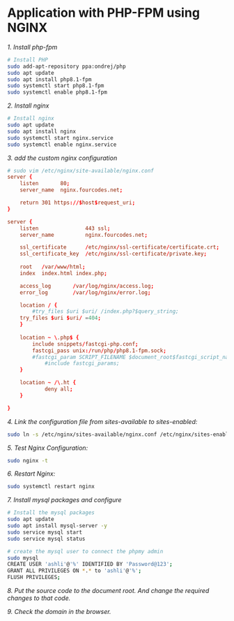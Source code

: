 # Application with PHP-FPM using NGINX
_1. Install php-fpm_
```sh
# Install PHP 
sudo add-apt-repository ppa:ondrej/php
sudo apt update
sudo apt install php8.1-fpm
sudo systemctl start php8.1-fpm
sudo systemctl enable php8.1-fpm
```
_2. Install nginx_
```sh
# Install nginx
sudo apt update
sudo apt install nginx
sudo systemctl start nginx.service
sudo systemctl enable nginx.service
```
_3. add the custom nginx configuration_
```conf
# sudo vim /etc/nginx/site-available/nginx.conf
server {
    listen       80;
    server_name  nginx.fourcodes.net;

    return 301 https://$host$request_uri;
}

server {
    listen               443 ssl;
    server_name          nginx.fourcodes.net;

    ssl_certificate      /etc/nginx/ssl-certificate/certificate.crt;
    ssl_certificate_key  /etc/nginx/ssl-certificate/private.key;
    
    root   /var/www/html;
    index  index.html index.php;

    access_log   	 /var/log/nginx/access.log;
    error_log    	 /var/log/nginx/error.log;

    location / {
        #try_files $uri $uri/ /index.php?$query_string;
	try_files $uri $uri/ =404;
    }
    
    location ~ \.php$ {
	    include snippets/fastcgi-php.conf;
	    fastcgi_pass unix:/run/php/php8.1-fpm.sock;
	    #fastcgi_param SCRIPT_FILENAME $document_root$fastcgi_script_name;
            #include fastcgi_params;
    }

    location ~ /\.ht {
            deny all;
    }

}
```
_4. Link the configuration file from sites-available to sites-enabled:_
```sh
sudo ln -s /etc/nginx/sites-available/nginx.conf /etc/nginx/sites-enabled/
```
_5. Test Nginx Configuration:_
```sh
sudo nginx -t
```
_6. Restart Nginx:_
```sh
sudo systemctl restart nginx
```
_7. Install mysql packages and configure_
```sh
# Install the mysql packages
sudo apt update
sudo apt install mysql-server -y
sudo service mysql start
sudo service mysql status

# create the mysql user to connect the phpmy admin
sudo mysql
CREATE USER 'ashli'@'%' IDENTIFIED BY 'Password@123';
GRANT ALL PRIVILEGES ON *.* to 'ashli'@'%';
FLUSH PRIVILEGES;
```
_8. Put the source code to the document root. And change the required changes to that code._

_9. Check the domain in the browser._


